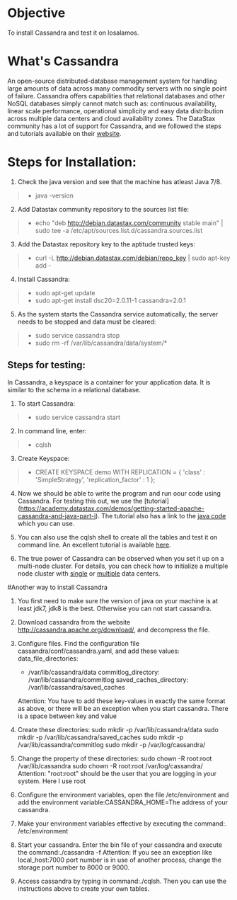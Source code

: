 # Objective
To install Cassandra and test it on losalamos.

# What's Cassandra
An open-source distributed-database management system for handling large amounts of data across many commodity servers 
with no single point of failure. Cassandra offers capabilities that relational databases and other NoSQL databases 
simply cannot match such as: continuous availability, linear scale performance, operational simplicity and easy 
data distribution across multiple data centers and cloud availability zones.
The DataStax community has a lot of support for Cassandra, and we followed the steps and tutorials
available on their [website](http://docs.datastax.com/en//cassandra/2.0/cassandra/install/installDeb_t.html).

# Steps for Installation:

1. Check the java version and see that the machine has atleast Java 7/8.
> * java -version

2. Add Datastax community repository to the sources list file: 
> * echo "deb http://debian.datastax.com/community stable main" | sudo tee -a /etc/apt/sources.list.d/cassandra.sources.list

3. Add the Datastax repository key to the aptitude trusted keys:
> * curl -L http://debian.datastax.com/debian/repo_key | sudo apt-key add -

4. Install Cassandra:
> * sudo apt-get update
> * sudo apt-get install dsc20=2.0.11-1 cassandra=2.0.1

5. As the system starts the Cassandra service automatically, the server needs to be stopped and data must be cleared:
> * sudo service cassandra stop
> * sudo rm -rf /var/lib/cassandra/data/system/*


## Steps for testing:

In Cassandra, a keyspace is a container for your application data. It is similar to the schema in a relational database.

1. To start Cassandra:
>* sudo service cassandra start

2. In command line, enter:
> * cqlsh

3. Create Keyspace:
> * CREATE KEYSPACE demo
WITH REPLICATION = { 'class' : 'SimpleStrategy', 'replication_factor' : 1 };

4. Now we should be able to write the program and run oour code using Cassandra. For testing this out, we use the [tutorial]
(https://academy.datastax.com/demos/getting-started-apache-cassandra-and-java-part-i). The tutorial also has a link to the [java
code](https://gist.github.com/beccam/06c3283e5ee4a480a555) which you can use. 

4. You can also use the cqlsh shell to create all the tables and test it on command line. An excellent tutorial is available
[here](http://www.planetcassandra.org/create-a-keyspace-and-table/).

5. The true power of Cassandra can be observed when you set it up on a multi-node cluster.
For details, you can check how to initialize a multiple node cluster with [single](http://docs.datastax.com/en//cassandra/2.0/cassandra/initialize/initializeSingleDS.html) 
or [multiple](http://docs.datastax.com/en//cassandra/2.0/cassandra/initialize/initializeMultipleDS.html) data centers.


#Another way to install Cassandra
1. You first need to make sure the version of java on your machine is at least jdk7, jdk8 is the best. Otherwise you can not start cassandra.
2. Download cassandra from the website http://cassandra.apache.org/download/, and decompress the file.
3. Configure files. Find the configuration file cassandra/conf/cassandra.yaml, and add these values:
   data_file_directories:
      - /var/lib/cassandra/data
   commitlog_directory: /var/lib/cassandra/commitlog
   saved_caches_directory: /var/lib/cassandra/saved_caches
  
   Attention: You have to add these key-values in exactly the same format as above, or there will be an exception when you    start cassandra. There is a space between key and value
4. Create these directories:
   sudo mkdir -p /var/lib/cassandra/data
   sudo mkdir -p /var/lib/cassandra/saved_caches
   sudo mkdir -p /var/lib/cassandra/commitlog
   sudo mkdir -p /var/log/cassandra/
5. Change the property of these directories:
   sudo chown -R root:root /var/lib/cassandra
   sudo chown -R root:root /var/log/cassandra/
   Attention: "root:root" should be the user that you are logging in your system. Here I use root
6. Configure the environment variables, open the file /etc/environment and add the environment variable:CASSANDRA_HOME=The    address of your cassandra.
7. Make your environment variables effective by executing the command:. /etc/environment
8. Start your cassandra. Enter the bin file of your cassandra and execute the command:./cassandra -f
   Attention: If you see an exception like local_host:7000 port number is in use of another process, change the storage       port number to 8000 or 9000.
9. Access cassandra by typing in command:./cqlsh. Then you can use the instructions above to create your own tables.
